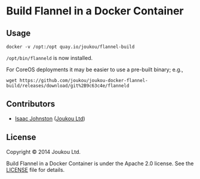 Build Flannel in a Docker Container
===================================

## Usage

`docker -v /opt:/opt quay.io/joukou/flannel-build`

`/opt/bin/flanneld` is now installed.

For CoreOS deployments it may be easier to use a pre-built binary; e.g.,

`wget https://github.com/joukou/joukou-docker-flannel-build/releases/download/git%2B9c63c4e/flanneld`

## Contributors

* [Isaac Johnston](https://github.com/superstructor) ([Joukou Ltd](https://joukou.com))

## License

Copyright &copy; 2014 Joukou Ltd.

Build Flannel in a Docker Container is under the Apache 2.0 license. See the
[LICENSE](LICENSE) file for details.
